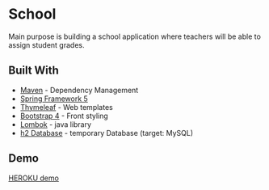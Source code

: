 # School

Main purpose is building a school application where teachers will be able to assign student grades.

## Built With

* [Maven](https://maven.apache.org/) - Dependency Management
* [Spring Framework 5](https://spring.io/)
* [Thymeleaf](https://www.thymeleaf.org/) - Web templates
* [Bootstrap 4](https://getbootstrap.com/) - Front styling
* [Lombok](https://projectlombok.org/) - java library
* [h2 Database](http://www.h2database.com/) - temporary Database (target: MySQL)

## Demo

[HEROKU demo](https://school-app2.herokuapp.com/)
